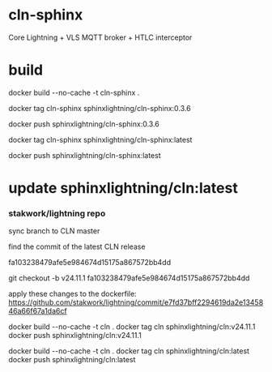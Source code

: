 # cln-sphinx

Core Lightning + VLS MQTT broker + HTLC interceptor

# build

docker build --no-cache -t cln-sphinx .

docker tag cln-sphinx sphinxlightning/cln-sphinx:0.3.6

docker push sphinxlightning/cln-sphinx:0.3.6

docker tag cln-sphinx sphinxlightning/cln-sphinx:latest

docker push sphinxlightning/cln-sphinx:latest

# update sphinxlightning/cln:latest

### stakwork/lightning repo

sync branch to CLN master

find the commit of the latest CLN release

fa103238479afe5e984674d15175a867572bb4dd

git checkout -b v24.11.1 fa103238479afe5e984674d15175a867572bb4dd

apply these changes to the dockerfile: https://github.com/stakwork/lightning/commit/e7fd37bff2294619da2e1345846a66f67a1da6cf

docker build --no-cache -t cln .
docker tag cln sphinxlightning/cln:v24.11.1
docker push sphinxlightning/cln:v24.11.1

docker build --no-cache -t cln .
docker tag cln sphinxlightning/cln:latest
docker push sphinxlightning/cln:latest
